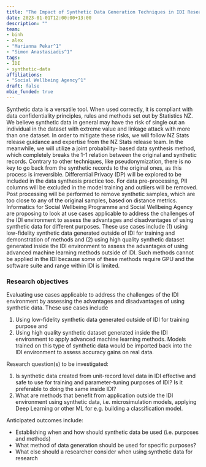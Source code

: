 ```yaml
---
title: "The Impact of Synthetic Data Generation Techniques in IDI Research"
date: 2023-01-01T12:00:00+13:00
description: ""
team:
- binh
- alex
- "Marianna Pekar^1"
- "Simon Anastasiadis^1"
tags:
- IDI
- synthetic-data
affiliations:
- "Social Wellbeing Agency^1"
draft: false
mbie_funded: true
---
```


Synthetic data is a versatile tool. When used correctly, it is compliant with data confidentiality principles, rules and methods set out by Statistics NZ. We believe synthetic data in general may have the risk of single out an individual in the dataset with extreme value and linkage attack with more than one dataset. In order to mitigate these risks, we will follow NZ Stats release guidance and expertise from the NZ Stats release team. In the meanwhile, we will utilize a joint probability- based data synthesis method, which completely breaks the 1-1 relation between the original and synthetic records. Contrary to other techniques, like pseudonymization, there is no key to go back from the synthetic records to the original ones, as this process is irreversible. Differential Privacy (DP) will be explored to be included in the data synthesis practice too. For data pre-processing, PII columns will be excluded in the model training and outliers will be removed. Post processing will be performed to remove synthetic samples, which are too close to any of the original samples, based on distance metrics. Informatics for Social Wellbeing Programme and Social Wellbeing Agency are proposing to look at use cases applicable to address the challenges of the IDI environment to assess the advantages and disadvantages of using synthetic data for different purposes. These use cases include (1) using low-fidelity synthetic data generated outside of IDI for training and demonstration of methods and (2) using high quality synthetic dataset generated inside the IDI environment to assess the advantages of using advanced machine learning methods outside of IDI. Such methods cannot be applied in the IDI because some of these methods require GPU and the software suite and range within IDI is limited.


### Research objectives

Evaluating use cases applicable to address the challenges of the IDI environment by assessing the advantages and disadvantages of using synthetic data.
These use cases include
1. Using low-fidelity synthetic data generated outside of IDI for training purpose and
2. Using high quality synthetic dataset generated inside the IDI environment to apply advanced machine learning methods. Models trained on this type of synthetic data would be imported back into the IDI environment to assess accuracy gains on real data.

Research question(s) to be investigated:
1. Is synthetic data created from unit-record level data in IDI effective and safe to use for training and parameter-tuning purposes of IDI? Is it preferable to doing the same inside IDI?
2. What are methods that benefit from application outside the IDI environment using synthetic data, i.e. microsimulation models, applying Deep Learning or other ML for e.g. building a classification model.

Anticipated outcomes include:
- Establishing when and how should synthetic data be used (i.e. purposes and methods)
- What method of data generation should be used for specific purposes?
- What else should a researcher consider when using synthetic data for research
